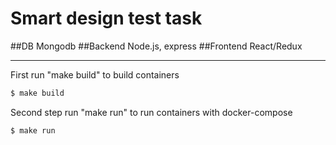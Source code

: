 # Smart design test task
##DB
Mongodb
##Backend
Node.js, express
##Frontend
React/Redux

___
First run "make build" to build containers 
```sh
$ make build
```
Second step run "make run" to run containers with docker-compose 
```sh
$ make run
```
